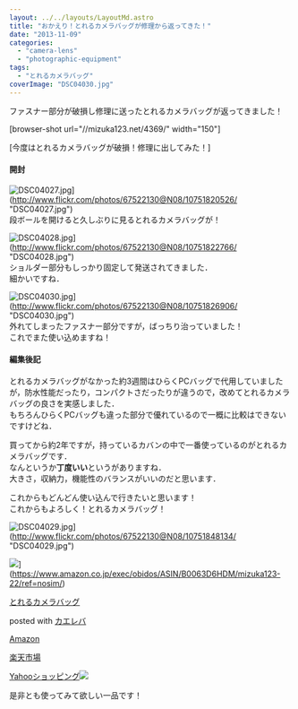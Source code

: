 ```yaml
---
layout: ../../layouts/LayoutMd.astro
title: "おかえり！とれるカメラバッグが修理から返ってきた！"
date: "2013-11-09"
categories: 
  - "camera-lens"
  - "photographic-equipment"
tags: 
  - "とれるカメラバッグ"
coverImage: "DSC04030.jpg"
---
```


ファスナー部分が破損し修理に送ったとれるカメラバッグが返ってきました！

\[browser-shot url="//mizuka123.net/4369/" width="150"\]

[今度はとれるカメラバッグが破損！修理に出してみた！]

#### 開封

![DSC04027.jpg](/archive/images/10751820526_151ccf6907_b.jpg)](http://www.flickr.com/photos/67522130@N08/10751820526/ "DSC04027.jpg")  
段ボールを開けると久しぶりに見るとれるカメラバッグが！

![DSC04028.jpg](/archive/images/10751822766_2aa417284e_b.jpg)](http://www.flickr.com/photos/67522130@N08/10751822766/ "DSC04028.jpg")  
ショルダー部分もしっかり固定して発送されてきました．  
細かいですね．

![DSC04030.jpg](/archive/images/10751826906_904087cc5a_b.jpg)](http://www.flickr.com/photos/67522130@N08/10751826906/ "DSC04030.jpg")  
外れてしまったファスナー部分ですが，ばっちり治っていました！  
これでまた使い込めますね！

#### 編集後記

とれるカメラバッグがなかった約3週間はひらくPCバッグで代用していましたが，防水性能だったり，コンパクトさだったりが違うので，改めてとれるカメラバッグの良さを実感しました．  
もちろんひらくPCバッグも違った部分で優れているので一概に比較はできないですけどね．

買ってから約2年ですが，持っているカバンの中で一番使っているのがとれるカメラバッグです．  
なんというか**丁度いい**というがありますね．  
大きさ，収納力，機能性のバランスがいいのだと思います．

これからもどんどん使い込んで行きたいと思います！  
これからもよろしく！とれるカメラバッグ！

![DSC04029.jpg](/archive/images/10751848134_400c51d537_b.jpg)](http://www.flickr.com/photos/67522130@N08/10751848134/ "DSC04029.jpg")

![](/archive/images/417vp4RSUCL._SL160_.jpg)](https://www.amazon.co.jp/exec/obidos/ASIN/B0063D6HDM/mizuka123-22/ref=nosim/)

[とれるカメラバッグ](https://www.amazon.co.jp/exec/obidos/ASIN/B0063D6HDM/mizuka123-22/ref=nosim/)

posted with [カエレバ](http://kaereba.com)

[Amazon](http://www.amazon.co.jp/gp/search?keywords=%83J%83%81%83%89%83o%83b%83O&__mk_ja_JP=%83J%83%5E%83J%83i&tag=mizuka123-22 "アマゾン")

[楽天市場](http://hb.afl.rakuten.co.jp/hgc/032b53ee.4b34c5ee.0f4a541e.f440145e/?pc=http%3A%2F%2Fsearch.rakuten.co.jp%2Fsearch%2Fmall%2F%25E3%2582%25AB%25E3%2583%25A1%25E3%2583%25A9%25E3%2583%2590%25E3%2583%2583%25E3%2582%25B0%2F-%2Ff.1-p.1-s.1-sf.0-st.A-v.2%3Fx%3D0%26scid%3Daf_ich_link_urltxt%26m%3Dhttp%3A%2F%2Fm.rakuten.co.jp%2F "楽天市場")

[Yahooショッピング![](//ad.jp.ap.valuecommerce.com/servlet/gifbanner?sid=3066752&pid=881990642)](//ck.jp.ap.valuecommerce.com/servlet/referral?sid=3066752&pid=881990642&vc_url=http%3A%2F%2Fshopping.search.yahoo.co.jp%2Fsearch%3FuIv%3Don%26ei%3DUTF-8%26tab_ex%3Dcommerce%26slider%3D0%26va%3D%25E3%2582%25AB%25E3%2583%25A1%25E3%2583%25A9%25E3%2583%2590%25E3%2583%2583%25E3%2582%25B0 "Yahooショッピング")

是非とも使ってみて欲しい一品です！
